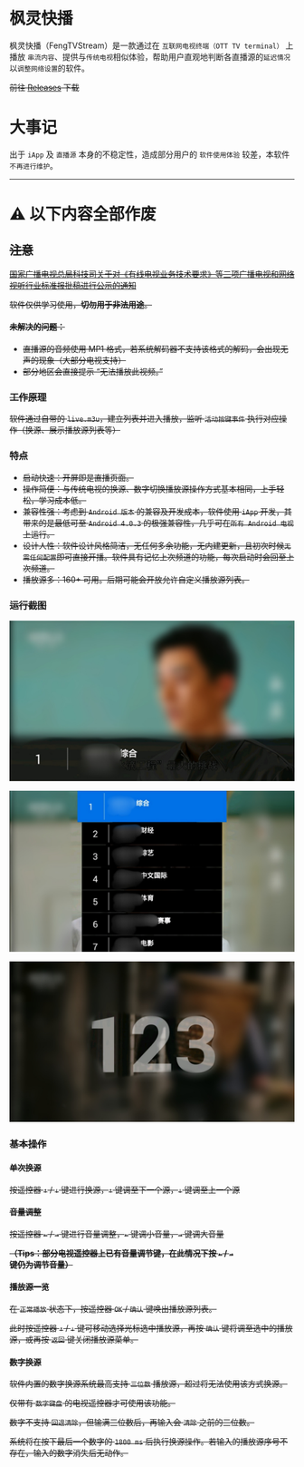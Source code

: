 # 枫灵快播

枫灵快播（FengTVStream）是一款通过在 `互联网电视终端（OTT TV terminal）` 上播放 `串流内容`、提供与`传统电视`相似体验，帮助用户直观地判断各直播源的`延迟情况`以`调整网络设置`的软件。

~~前往 [Releases](https://github.com/Yos-X/FengTVStream/releases) 下载~~

# 大事记
出于 `iApp` 及 `直播源` 本身的不稳定性，造成部分用户的 `软件使用体验` 较差，本软件 `不再进行维护`。

------

# ⚠️ 以下内容全部作废

## ~~注意~~

~~[国家广播电视总局科技司关于对《有线电视业务技术要求》等三项广播电视和网络视听行业标准报批稿进行公示的通知](http://www.nrta.gov.cn/art/2023/10/25/art_113_65927.html)~~

~~软件仅供学习使用，**切勿用于非法用途**。~~

#### ~~未解决的问题：~~

- ~~直播源的音频使用 MP1 格式，若系统解码器不支持该格式的解码，会出现无声的现象（大部分电视支持）~~
- ~~部分地区会直接提示 “无法播放此视频。”~~

### ~~工作原理~~

~~软件通过自带的 `live.m3u`，建立列表并进入播放，监听 `活动按键事件` 执行对应操作（换源、展示播放源列表等）~~

### ~~特点~~

- ~~启动快速：开屏即是直播页面。~~
- ~~操作简便：与传统电视的换源、数字切换播放源操作方式基本相同，上手轻松，学习成本低。~~
- ~~兼容性强：考虑到 `Android 版本` 的兼容及开发成本，软件使用 `iApp` 开发，其带来的是最低可至 `Android 4.0.3` 的极强兼容性，几乎可在`所有 Android 电视`上运行。~~
- ~~设计人性：软件设计风格简洁，无任何多余功能，无内建更新，且初次时候`无需任何配置`即可直接开播。软件具有记忆上次频道的功能，每次启动时会回至上次频道。~~
- ~~播放源多：160+ 可用。后期可能会开放允许自定义播放源列表。~~

### ~~运行截图~~

![播放页面](https://github.com/Yos-X/FengTVStream/blob/main/1.jpg)

![播放源一览](https://github.com/Yos-X/FengTVStream/blob/main/2.jpg)

![数字换源](https://github.com/Yos-X/FengTVStream/blob/main/3.jpg)

### ~~基本操作~~

#### ~~单次换源~~

~~按遥控器 `↑` / `↓` 键进行换源，`↑` 键调至下一个源，`↓` 键调至上一个源~~

#### ~~音量调整~~

~~按遥控器 `←` / `→` 键进行音量调整，`←` 键调小音量，`→` 键调大音量~~

**~~（Tips：部分电视遥控器上已有音量调节键，在此情况下按 `←` / `→` 键仍为调节音量）~~**

#### ~~播放源一览~~

~~在 `正常播放` 状态下，按遥控器 `OK` / `确认` 键唤出播放源列表。~~

~~此时按遥控器 `↑` / `↓` 键可移动选择光标选中播放源，再按 `确认` 键将调至选中的播放源，或再按 `返回` 键关闭播放源菜单。~~

#### ~~数字换源~~

~~软件内置的数字换源系统最高支持 `三位数` 播放源，超过将无法使用该方式换源。~~

~~仅带有 `数字键盘` 的电视遥控器才可使用该功能。~~

~~数字不支持 `回退清除`，但输满三位数后，再输入会 `清除` 之前的三位数。~~

~~系统将在按下最后一个数字的 `1800 ms` 后执行换源操作。若输入的播放源序号不存在，输入的数字消失后无动作。~~
